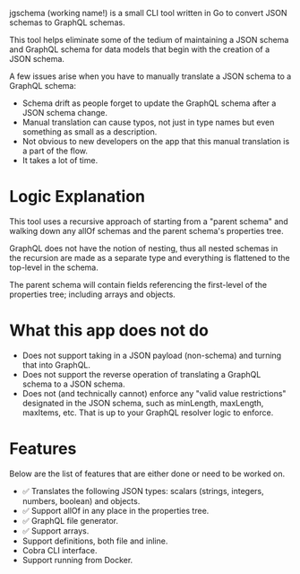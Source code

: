 jgschema (working name!) is a small CLI tool written in Go to convert JSON schemas to GraphQL schemas.

This tool helps eliminate some of the tedium of maintaining a JSON schema and GraphQL schema for data models that begin with the creation of a JSON schema. 

A few issues arise when you have to manually translate a JSON schema to a GraphQL schema:
- Schema drift as people forget to update the GraphQL schema after a JSON schema change.
- Manual translation can cause typos, not just in type names but even something as small as a description. 
- Not obvious to new developers on the app that this manual translation is a part of the flow. 
- It takes a lot of time. 

# Logic Explanation

This tool uses a recursive approach of starting from a "parent schema" and walking down any allOf schemas and the parent schema's properties tree. 

GraphQL does not have the notion of nesting, thus all nested schemas in the recursion are made as a separate type and everything is flattened to the top-level in the schema.

The parent schema will contain fields referencing the first-level of the properties tree; including arrays and objects. 

# What this app does not do
- Does not support taking in a JSON payload (non-schema) and turning that into GraphQL.
- Does not support the reverse operation of translating a GraphQL schema to a JSON schema.
- Does not (and technically cannot) enforce any "valid value restrictions" designated in the JSON schema, such as minLength, maxLength, maxItems, etc. That is up to your GraphQL resolver logic to enforce.

# Features
Below are the list of features that are either done or need to be worked on.

- ✅ Translates the following JSON types: scalars (strings, integers, numbers, boolean) and objects.
- ✅ Support allOf in any place in the properties tree.
- ✅ GraphQL file generator.
- ✅ Support arrays.
- Support definitions, both file and inline.
- Cobra CLI interface.
- Support running from Docker.